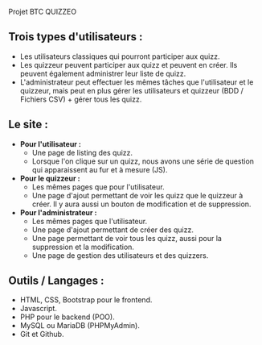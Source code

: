 Projet BTC QUIZZEO  
  
## **Trois types d'utilisateurs :**
- Les utilisateurs classiques qui pourront participer aux quizz.  
- Les quizzeur peuvent participer aux quizz et peuvent en créer. Ils peuvent également administrer leur liste de quizz.  
- L'administrateur peut effectuer les mêmes tâches que l'utilisateur et le quizzeur, mais peut en plus gérer les utilisateurs et quizzeur (BDD / Fichiers CSV) + gérer tous les quizz.  
  
## **Le site :**    
- **Pour l'utilisateur :**
    - Une page de listing des quizz.  
    - Lorsque l'on clique sur un quizz, nous avons une série de question qui apparaissent au fur et à mesure (JS).  
- **Pour le quizzeur :**  
    - Les mêmes pages que pour l'utilisateur.
    - Une page d'ajout permettant de voir les quizz que le quizzeur à créer.  Il y aura aussi un bouton de modification et de suppression.  
- **Pour l'administrateur :**
    - Les mêmes pages que l'utilisateur.  
    - Une page d'ajout permettant de créer des quizz.  
    - Une page permettant de voir tous les quizz, aussi pour la suppression et la modification.
    - Une page de gestion des utilisateurs et des quizzers.  

## **Outils / Langages :**
- HTML, CSS, Bootstrap pour le frontend.
- Javascript.
- PHP pour le backend (POO).
- MySQL ou MariaDB (PHPMyAdmin).  
- Git et Github.  